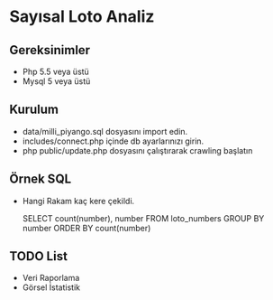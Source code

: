 # Sayısal Loto Analiz

## Gereksinimler

 - Php 5.5 veya üstü
 - Mysql 5 veya üstü

## Kurulum

 - data/milli_piyango.sql dosyasını import edin.
 - includes/connect.php içinde db ayarlarınızı girin.
 - php public/update.php dosyasını çalıştırarak crawling başlatın
 
## Örnek SQL

 - Hangi Rakam kaç kere çekildi.
 
   SELECT count(number), number FROM loto_numbers GROUP BY number ORDER BY count(number)
 
## TODO List

 - Veri Raporlama
 - Görsel İstatistik